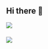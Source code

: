 ## Hi there 👋

<!--
**Ci-Yin/Ci-Yin** is a ✨ _special_ ✨ repository because its `README.md` (this file) appears on your GitHub profile.

Here are some ideas to get you started:

- 🔭 I’m currently working on ...
- 🌱 I’m currently learning ...
- 👯 I’m looking to collaborate on ...
- 🤔 I’m looking for help with ...
- 💬 Ask me about ...
- 📫 How to reach me: ...
- 😄 Pronouns: ...
- ⚡ Fun fact: ...
-->
![](https://github-readme-stats.vercel.app/api?username=CiYin&count_private=true&show_icons=true&locale=cn&include_all_commits=true&show_owner=true) 
###
![](https://github-readme-stats.vercel.app/api/top-langs/?username=Ci-Yin&hide=css,html&layout=compact&langs_count=8&include_all_commits=true&count_private=false)


